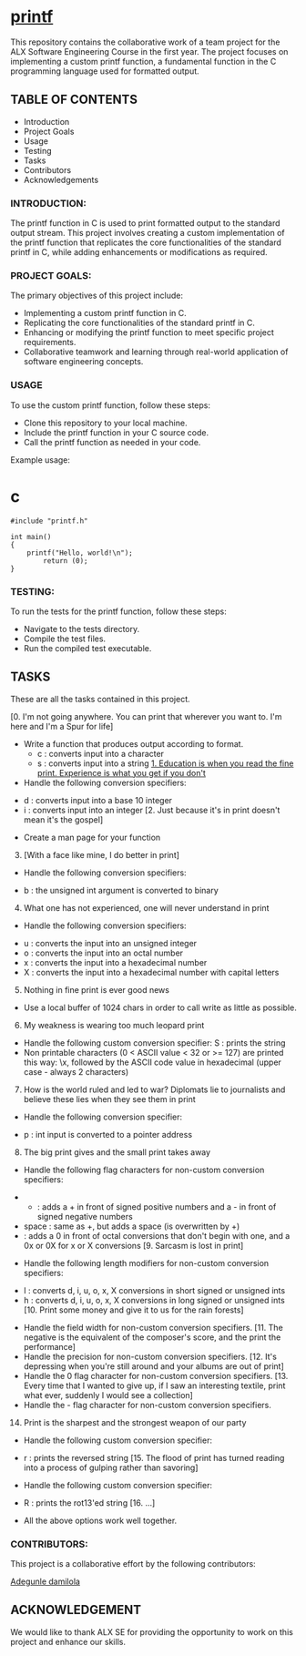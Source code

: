 # [printf](https://github.com/DamilolaALX/printf)

This repository contains the collaborative work of a team project for the ALX Software Engineering Course in the first year. The project focuses on implementing a custom printf function, a fundamental function in the C programming language used for formatted output.

## TABLE OF CONTENTS
* Introduction
* Project Goals
* Usage
* Testing
* Tasks
* Contributors
* Acknowledgements

### INTRODUCTION:
The printf function in C is used to print formatted output to the standard output stream. This project involves creating a custom implementation of the printf function that replicates the core functionalities of the standard printf in C, while adding enhancements or modifications as required.

### PROJECT GOALS:
The primary objectives of this project include:

* Implementing a custom printf function in C.
* Replicating the core functionalities of the standard printf in C.
* Enhancing or modifying the printf function to meet specific project requirements.
* Collaborative teamwork and learning through real-world application of software engineering concepts.

### USAGE
To use the custom printf function, follow these steps:

* Clone this repository to your local machine.
* Include the printf function in your C source code.
* Call the printf function as needed in your code.

Example usage:
# c
```
#include "printf.h"

int main()
{
    printf("Hello, world!\n");
        return (0);
}
```
	
### TESTING:
To run the tests for the printf function, follow these steps:

* Navigate to the tests directory.
* Compile the test files.
* Run the compiled test executable.

## TASKS
These are all the tasks contained in this project.

[0. I'm not going anywhere. You can print that wherever you want to. I'm here and I'm a Spur for life]
* Write a function that produces output according to format.
  - c : converts input into a character
  - s : converts input into a string
[1. Education is when you read the fine print. Experience is what you get if you don't](https://github.com/DamilolaALX/printf/blob/master/printf.c)
* Handle the following conversion specifiers:
- d : converts input into a base 10 integer
- i : converts input into an integer
[2. Just because it's in print doesn't mean it's the gospel]
* Create a man page for your function
3. [With a face like mine, I do better in print]
* Handle the following conversion specifiers:
- b : the unsigned int argument is converted to binary
4. What one has not experienced, one will never understand in print
* Handle the following conversion specifiers:
- u : converts the input into an unsigned integer
- o : converts the input into an octal number
- x : converts the input into a hexadecimal number
- X : converts the input into a hexadecimal number with capital letters
5. Nothing in fine print is ever good news
* Use a local buffer of 1024 chars in order to call write as little as possible.
6. My weakness is wearing too much leopard print
* Handle the following custom conversion specifier:
S : prints the string
* Non printable characters (0 < ASCII value < 32 or >= 127) are printed this way: \x, followed by the ASCII code value in hexadecimal (upper case - always 2 characters)
7. How is the world ruled and led to war? Diplomats lie to journalists and believe these lies when they see them in print
* Handle the following conversion specifier:
- p : int input is converted to a pointer address
8. The big print gives and the small print takes away
* Handle the following flag characters for non-custom conversion specifiers:
- + : adds a + in front of signed positive numbers and a - in front of signed negative numbers
- space : same as +, but adds a space (is overwritten by +)
 - : adds a 0 in front of octal conversions that don't begin with one, and a 0x or 0X for x or X conversions
[9. Sarcasm is lost in print]
* Handle the following length modifiers for non-custom conversion specifiers:
- l : converts d, i, u, o, x, X conversions in short signed or unsigned ints
- h : converts d, i, u, o, x, X conversions in long signed or unsigned ints
[10. Print some money and give it to us for the rain forests]
* Handle the field width for non-custom conversion specifiers.
[11. The negative is the equivalent of the composer's score, and the print the performance]
* Handle the precision for non-custom conversion specifiers.
[12. It's depressing when you're still around and your albums are out of print]
* Handle the 0 flag character for non-custom conversion specifiers.
[13. Every time that I wanted to give up, if I saw an interesting textile, print what ever, suddenly I would see a collection]
* Handle the - flag character for non-custom conversion specifiers.
14. Print is the sharpest and the strongest weapon of our party
* Handle the following custom conversion specifier:
- r : prints the reversed string
[15. The flood of print has turned reading into a process of gulping rather than savoring]
* Handle the following custom conversion specifier:
- R : prints the rot13'ed string
[16. ...]
* All the above options work well together.

### CONTRIBUTORS:
This project is a collaborative effort by the following contributors:

[Adegunle damilola](https://github.com/DamilolaALX)


## ACKNOWLEDGEMENT
We would like to thank ALX SE for providing the opportunity to work on this project and enhance our skills.
